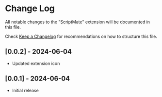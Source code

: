# Change Log

All notable changes to the "ScriptMate" extension will be documented in this file.

Check [Keep a Changelog](http://keepachangelog.com/) for recommendations on how to structure this file.

## [0.0.2] - 2024-06-04

- Updated extension icon

## [0.0.1] - 2024-06-04

- Initial release
